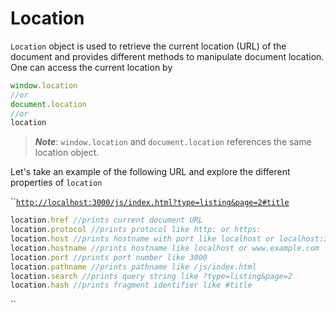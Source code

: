 # Location

`Location`  object is used to retrieve the current location \(URL\) of the document and provides different methods to manipulate document location. One can access the current location by

```javascript
window.location
//or
document.location
//or
location
```

> _**Note**_:  `window.location` and  `document.location` references the same location object.

Let's take an example of the following URL and explore the different properties of `location`

\`\`[`http://localhost:3000/js/index.html?type=listing&page=2#title`](http://localhost:8080/js/index.html?type=listing&page=2#title)  


```javascript
location.href //prints current document URL
location.protocol //prints protocol like http: or https:
location.host //prints hostname with port like localhost or localhost:3000
location.hostname //prints hostname like localhost or www.example.com
location.port //prints port number like 3000
location.pathname //prints pathname like /js/index.html
location.search //prints query string like ?type=listing&page=2
location.hash //prints fragment identifier like #title
```

\`\`






